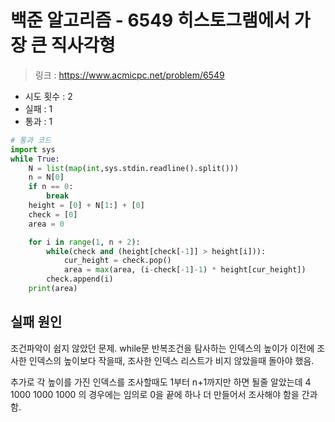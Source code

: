 # 백준 알고리즘 - 6549 히스토그램에서 가장 큰 직사각형

> 링크 : https://www.acmicpc.net/problem/6549

- 시도 횟수 : 2
- 실패 : 1
- 통과 : 1

```py
# 통과 코드
import sys
while True:
    N = list(map(int,sys.stdin.readline().split()))
    n = N[0]
    if n == 0:
        break
    height = [0] + N[1:] + [0]
    check = [0]
    area = 0

    for i in range(1, n + 2):
        while(check and (height[check[-1]] > height[i])):
            cur_height = check.pop()
            area = max(area, (i-check[-1]-1) * height[cur_height])
        check.append(i)
    print(area)
```
## 실패 원인

조건파악이 쉽지 않았던 문제. while문 반복조건을 탐사하는 인덱스의 높이가 이전에 조사한 인덱스의 높이보다 작을때, 조사한 인덱스 리스트가 비지 않았을때 돌아야 했음.

추가로 각 높이를 가진 인덱스를 조사할때도 1부터 n+1까지만 하면 될줄 알았는데 4 1000 1000 1000 의 경우에는 임의로 0을 끝에 하나 더 만들어서 조사해야 함을 간과함.

